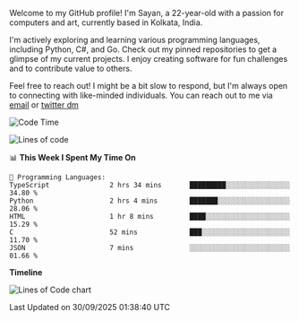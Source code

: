 Welcome to my GitHub profile! I'm Sayan, a 22-year-old with a passion for computers and art, currently based in Kolkata, India.

I'm actively exploring and learning various programming languages, including Python, C#, and Go. Check out my pinned repositories to get a glimpse of my current projects. I enjoy creating software for fun challenges and to contribute value to others.

Feel free to reach out! I might be a bit slow to respond, but I'm always open to connecting with like-minded individuals. You can reach out to me via [email](mailto:me@sayanbiswas.in) or [twitter dm](https://twitter.com/TheDankDel)

<!--START_SECTION:waka-->
![Code Time](http://img.shields.io/badge/Code%20Time-2%2C354%20hrs%2028%20mins-blue)

![Lines of code](https://img.shields.io/badge/From%20Hello%20World%20I%27ve%20Written-19.2%20million%20lines%20of%20code-blue)

📊 **This Week I Spent My Time On** 

```text
💬 Programming Languages: 
TypeScript               2 hrs 34 mins       █████████░░░░░░░░░░░░░░░░   34.80 % 
Python                   2 hrs 4 mins        ███████░░░░░░░░░░░░░░░░░░   28.06 % 
HTML                     1 hr 8 mins         ████░░░░░░░░░░░░░░░░░░░░░   15.29 % 
C                        52 mins             ███░░░░░░░░░░░░░░░░░░░░░░   11.70 % 
JSON                     7 mins              ░░░░░░░░░░░░░░░░░░░░░░░░░   01.66 % 
```

**Timeline**

![Lines of Code chart](https://raw.githubusercontent.com/Dank-del/Dank-del/main/assets/bar_graph.png)


 Last Updated on 30/09/2025 01:38:40 UTC
<!--END_SECTION:waka-->
